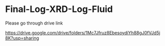# Final-Log-XRD-Log-Fluid
Please go through drive link

https://drive.google.com/drive/folders/1Mc7Jfruz8EbesoydiYh88gJ0fVJd5j8K?usp=sharing
